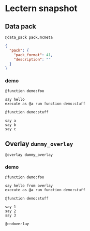 # Lectern snapshot

## Data pack

`@data_pack pack.mcmeta`

```json
{
  "pack": {
    "pack_format": 41,
    "description": ""
  }
}
```

### demo

`@function demo:foo`

```mcfunction
say hello
execute as @a run function demo:stuff
```

`@function demo:stuff`

```mcfunction
say a
say b
say c
```

## Overlay `dummy_overlay`

`@overlay dummy_overlay`

### demo

`@function demo:foo`

```mcfunction
say hello from overlay
execute as @a run function demo:stuff
```

`@function demo:stuff`

```mcfunction
say 1
say 2
say 3
```

`@endoverlay`
